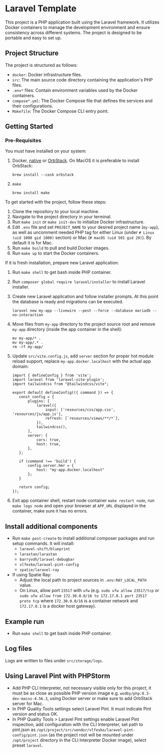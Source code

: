 # Laravel Template

This project is a PHP application built using the Laravel framework. It utilizes Docker containers to manage the development
environment and ensure consistency across different systems. The project is designed to be portable and easy to set up.

## Project Structure

The project is structured as follows:

- `docker`: Docker infrastructure files.
- `src`: The main source code directory containing the application's PHP files.
- `.env*` files: Contain environment variables used by the Docker containers.
- `compose*.yml`: The Docker Compose file that defines the services and their configurations.
- `Makefile`: The Docker Compose CLI entry point.

## Getting Started

### Pre-Requisites

You must have installed on your system:

1. Docker, [native](https://docs.docker.com/engine/install/) or [OrbStack](https://docs.orbstack.dev/install). On MacOS it is
   preferable to install OrbStack:
    ```
    brew install --cask orbstack
    ```

1. `make`
    ```
    brew install make
    ```

To get started with the project, follow these steps:

1. Clone the repository to your local machine.
1. Navigate to the project directory in your terminal.
1. Run `make init` or `make init-dev` to initialize Docker infrastructure.
1. Edit `.env` file and set `PROJECT_NAME` to your desired project name (`my-app`), as well as uncomment needed PHP tag for either
   Linux (under `# Linux (uid 1000 gid 1000)` section) or Mac (`# macOS (uid 501 gid 20)`). By default it is for Mac.
1. Run `make build` to pull and build Docker images.
1. Run `make up` to start the Docker containers.

If it is fresh installation, prepare new Laravel application:

1. Run `make shell` to get bash inside PHP container.
1. Run `composer global require laravel/installer` to install Laravel installer.
1. Create new Laravel application and follow installer prompts. At this point the database is ready and migrations can be executed.

   ```
   laravel new my-app --livewire --pest --force --database mariadb --no-interaction
   ```

1. Move files from `my-app` directory to the project source root and remove `my-app` directory (inside the app container in the shell):

   ```
   mv my-app/* .
   mv my-app/.* .
   rm -rf my-app/
   ```

1. Update `src/vite.config.js`, add `server` section for proper hot module reload support, replace `my-app.docker.localhost` with the
   actual app domain:

    ```
   import { defineConfig } from 'vite';
   import laravel from 'laravel-vite-plugin';
   import tailwindcss from "@tailwindcss/vite";
   
   export default defineConfig(({ command }) => {
       const config = {
           plugins: [
               laravel({
                   input: ['resources/css/app.css', 'resources/js/app.js'],
                   refresh: [`resources/views/**/*`],
               }),
               tailwindcss(),
           ],
           server: {
               cors: true,
               host: true,
           },
       };
   
       if (command !== 'build') {
           config.server.hmr = {
               host: "my-app.docker.localhost"
           };
       }
   
       return config;
   });

1. Exit app container shell, restart node container `make restart node`, run `make logs node` and open your browser at
   `APP_URL` displayed in the container, make sure it has no errors.

## Install additional components

- Run `make post-create` to install additional composer packages and run setup commands. It will install:
    - `laravel-shift/blueprint`
    - `larastan/larastan`
    - `barryvdh/laravel-debugbar`
    - `vlfesko/laravel-pint-config`
    - `spatie/laravel-ray`
- If using Spatie Ray:
    - Adjust the local path to project sources in `.env:RAY_LOCAL_PATH` value.
    - On Linux, allow port `23517` with `ufw` (e.g. `sudo ufw allow 23517/tcp` or
      `sudo ufw allow from 172.30.0.0/16 to 172.17.0.1 port 23517 proto tcp` where `172.30.0.0/16` is a container network and
      `172.17.0.1` is a docker host gateway).

## Example run

- Run `make shell` to get bash inside PHP container.

## Log files

Logs are written to files under `src/storage/logs`.

## Using Laravel Pint with PHPStorm

- Add PHP CLI Interpreter, not necessary visible only for this project, it must be as close as possible PHP version image e.g.
  `wodby/php:8.3-dev-macos-4.56.3`, using Docker server or make sure to add OrbStack server for Mac.
- In PHP Quality Tools settings select Laravel Pint. It must indicate Pint version and status OK.
- In PHP Quality Tools > Laravel Pint settings enable Laravel Pint inspection, add configuration with the CLI Interpreter, set path to pint.json as
  `/opt/project/src/vendor/vlfesko/laravel-pint-config/pint.json` (as the project root will be mounted under
  `/opt/project` directory in the CLI Interpreter Docker image), select preset `laravel`.
